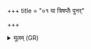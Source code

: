 +++
title = "०१ या त्रिषप्तैः पुनर्"

+++
<details><summary>मूलम् (GR)</summary>

या त्रिषप्तैः पुनर् एति  
नाना रूपाणि बिभ्रती ।  
वाचस्पतिर् बला तस्या  
आरे हेतिं दधातु मत् ॥
</details>